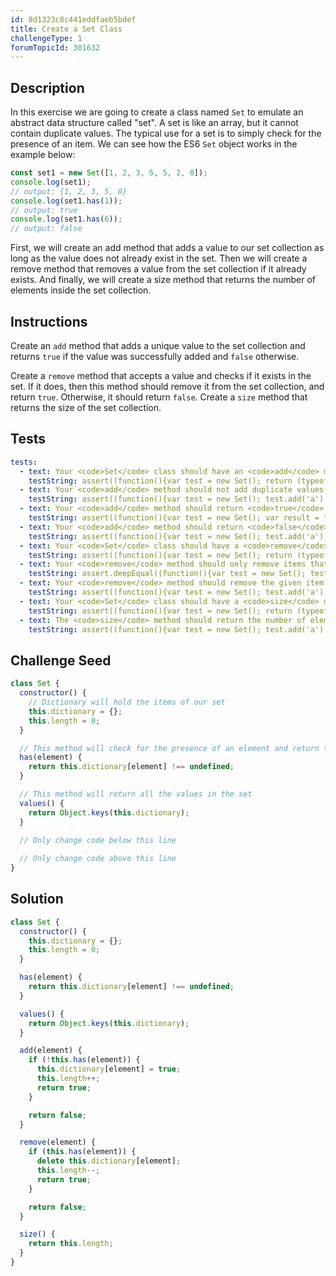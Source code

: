 ```yaml
---
id: 8d1323c8c441eddfaeb5bdef
title: Create a Set Class
challengeType: 1
forumTopicId: 301632
---
```


## Description

<section id='description'>

In this exercise we are going to create a class named `Set` to emulate an abstract data structure called "set". A set is like an array, but it cannot contain duplicate values. The typical use for a set is to simply check for the presence of an item. We can see how the ES6 `Set` object works in the example below:

```js
const set1 = new Set([1, 2, 3, 5, 5, 2, 0]);
console.log(set1);
// output: {1, 2, 3, 5, 0}
console.log(set1.has(1));
// output: true
console.log(set1.has(6));
// output: false
```

First, we will create an add method that adds a value to our set collection as long as the value does not already exist in the set. Then we will create a remove method that removes a value from the set collection if it already exists. And finally, we will create a size method that returns the number of elements inside the set collection.

</section>

## Instructions

<section id='instructions'>

Create an `add` method that adds a unique value to the set collection and returns `true` if the value was successfully added and `false` otherwise.

Create a `remove` method that accepts a value and checks if it exists in the set. If it does, then this method should remove it from the set collection, and return `true`. Otherwise, it should return `false`. Create a `size` method that returns the size of the set collection.

</section>

## Tests

<section id='tests'>

```yml
tests:
  - text: Your <code>Set</code> class should have an <code>add</code> method.
    testString: assert((function(){var test = new Set(); return (typeof test.add === 'function')}()));
  - text: Your <code>add</code> method should not add duplicate values.
    testString: assert((function(){var test = new Set(); test.add('a'); test.add('b'); test.add('a'); var vals = test.values(); return (vals[0] === 'a' && vals[1] === 'b' && vals.length === 2)}()));
  - text: Your <code>add</code> method should return <code>true</code> when a value has been successfully added.
    testString: assert((function(){var test = new Set(); var result = test.add('a'); return (result != undefined) && (result === true);}()));
  - text: Your <code>add</code> method should return <code>false</code> when a duplicate value is added.
    testString: assert((function(){var test = new Set(); test.add('a'); var result = test.add('a'); return (result != undefined) && (result === false);}()));
  - text: Your <code>Set</code> class should have a <code>remove</code> method.
    testString: assert((function(){var test = new Set(); return (typeof test.remove === 'function')}()));
  - text: Your <code>remove</code> method should only remove items that are present in the set.
    testString: assert.deepEqual((function(){var test = new Set(); test.add('a');test.add('b');test.remove('c'); return test.values(); })(), ['a', 'b']);
  - text: Your <code>remove</code> method should remove the given item from the set.
    testString: assert((function(){var test = new Set(); test.add('a');test.add('b');test.remove('a'); var vals = test.values(); return (vals[0] === 'b' && vals.length === 1)}()));
  - text: Your <code>Set</code> class should have a <code>size</code> method.
    testString: assert((function(){var test = new Set(); return (typeof test.size === 'function')}()));
  - text: The <code>size</code> method should return the number of elements in the collection.
    testString: assert((function(){var test = new Set(); test.add('a');test.add('b');test.remove('a');return (test.size() === 1)}()));

```

</section>

## Challenge Seed

<section id='challengeSeed'>

<div id='js-seed'>

```js
class Set {
  constructor() {
    // Dictionary will hold the items of our set
    this.dictionary = {};
    this.length = 0;
  }

  // This method will check for the presence of an element and return true or false
  has(element) {
    return this.dictionary[element] !== undefined;
  }

  // This method will return all the values in the set
  values() {
    return Object.keys(this.dictionary);
  }

  // Only change code below this line
  
  // Only change code above this line
}
```

</div>

</section>

## Solution

<section id='solution'>

```js
class Set {
  constructor() {
    this.dictionary = {};
    this.length = 0;
  }

  has(element) {
    return this.dictionary[element] !== undefined;
  }

  values() {
    return Object.keys(this.dictionary);
  }

  add(element) {
    if (!this.has(element)) {
      this.dictionary[element] = true;
      this.length++;
      return true;
    }

    return false;
  }

  remove(element) {
    if (this.has(element)) {
      delete this.dictionary[element];
      this.length--;
      return true;
    }

    return false;
  }

  size() {
    return this.length;
  }
}
```

</section>

